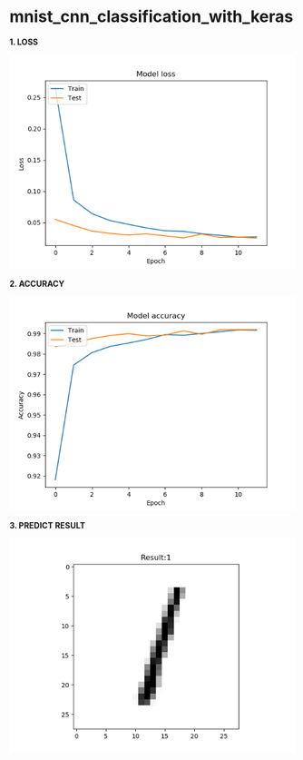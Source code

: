 # mnist_cnn_classification_with_keras
**1. LOSS**

![image](https://github.com/LiaoSteve/mnist_cnn_classification_with_keras/blob/master/model_loss.png)

**2. ACCURACY**

![image](https://github.com/LiaoSteve/mnist_cnn_classification_with_keras/blob/master/model_acc.png)

**3. PREDICT RESULT**

![image](https://github.com/LiaoSteve/mnist_cnn_classification_with_keras/blob/master/1.png)

